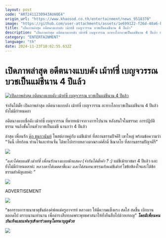 ```yaml
---
layout: post
code: "ART2411230943AUA0E4"
origin_url: "https://www.khaosod.co.th/entertainment/news_9518378"
image: "https://github.com/user-attachments/assets/1e699122-f26d-40a6-b78f-8af2089b5047"
title: "เปิดภาพล่าสุด อดีตนางแบบดัง เม้าท์ซี่ เบญจวรรณ บวชเป็นแม่ชีนาน 4 ปีแล้ว"
description: "เปิดภาพล่าสุด อดีตนางแบบดัง เม้าท์ซี่ เบญจวรรณ ละทางโลกบวชเป็นแม่ชีนาน 4 ปีแล้ว ยังไม่มีกำหนดลา อดีตนางแบบชื่อดัง เม้าท์ซี่ เบญจวรรณ"
category: "ENTERTAINMENT"
language: "th"
date: 2024-11-23T10:02:55.632Z
---
```


# เปิดภาพล่าสุด อดีตนางแบบดัง เม้าท์ซี่ เบญจวรรณ บวชเป็นแม่ชีนาน 4 ปีแล้ว

[![เปิดภาพล่าสุด อดีตนางแบบดัง เม้าท์ซี่ เบญจวรรณ บวชเป็นแม่ชีนาน 4 ปีแล้ว](https://www.khaosod.co.th/wpapp/uploads/2024/11/mouzitook2311679998.jpg "เปิดภาพล่าสุด อดีตนางแบบดัง เม้าท์ซี่ เบญจวรรณ บวชเป็นแม่ชีนาน 4 ปีแล้ว")](https://www.khaosod.co.th/wpapp/uploads/2024/11/mouzitook2311679998.jpg)

จำกันได้มั้ย เปิดภาพล่าสุด อดีตนางแบบดัง เม้าท์ซี่ เบญจวรรณ ละทางโลกบวชเป็นแม่ชีนาน 4 ปีแล้ว ยังไม่มีกำหนดลา

อดีตนางแบบชื่อดัง เม้าท์ซี่ เบญจวรรณ ที่หายหน้าจากวงการไปนาน หลังสนใจในธรรมะ การปฎิบัติธรรม จนถึงขั้นโกนหัวบวชเป็นแม่ชี นานกว่า 4 ปีแล้ว

ล่าสุด เพื่อนรัก [ตุ๊ก ชนกวนันท์](https://www.instagram.com/p/DCoWJc3ydMs/?img_index=1) โพสต์ภาพคู่กับ แม่ชีเม้าท์ ที่สถานธรรมปัจคีรี เขาใหญ่ พร้อมข้อความว่า “วันนี้ เฮียก้อน ท่านโจ้และท่านจั่น ได้พาไปกราบหลวงตาณรงค์ศักดิ์ ขีณาลโย ที่สถานธรรมปัญจคีรี”

[![](https://www.khaosod.co.th/wpapp/uploads/2024/11/mouzitook2311671.jpg)](https://www.khaosod.co.th/wpapp/uploads/2024/11/mouzitook2311671.jpg)

_“และได้พบแม่ชี เม้าท์ซี่ เพื่อนรักนางแบบนักแสดง (จำกันได้มั้ยค้า ? :)_ แม่ชีเม้าบวชมา 4 ปีแล้ว และยังไม่มีกำหนดลาค่ะ _หลวงตาได้เมตตาชี้แนะ และได้สนทนาธรรมกับแม่ชีเม้าท์_ ไขข้อข้องใจและได้ข้อธรรมสำคัญเลยค่ะ ”

[![](https://www.khaosod.co.th/wpapp/uploads/2024/11/mouzitook23116711.jpg)](https://www.khaosod.co.th/wpapp/uploads/2024/11/mouzitook23116711.jpg)

ADVERTISEMENT

[![](https://www.khaosod.co.th/wpapp/uploads/2024/11/mouzitook23116712.jpg)](https://www.khaosod.co.th/wpapp/uploads/2024/11/mouzitook23116712.jpg)

“ขอกราบอาราธนาธาตุขันธ์องค์พ่อแม่ครูอาจารย์ หลวงตา ให้มีความแข็งแรง สดใส สดชื่น เบิกบานตลอดไป ตราบนานเท่านาน เพื่อดำรงสืบทอดพระพุทธศาสนาให้ยั่งยืนสืบไปด้วยเทอญ” **_โดยมีเพื่อนคนบันเทิงและแฟนๆเข้ามาร่วมอนุโมทนาบุญด้วย_**

[![](https://www.khaosod.co.th/wpapp/uploads/2024/11/mouzitook23116714.jpg)](https://www.khaosod.co.th/wpapp/uploads/2024/11/mouzitook23116714.jpg)